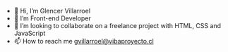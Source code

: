 - 👋 Hi, I’m Glencer Villarroel
- 👀 I’m Front-end Developer
- 💞️ I’m looking to collaborate on a freelance project with HTML, CSS and JavaScript
- 📫 How to reach me gvillarroel@vibaproyecto.cl

<!---
gpandavilla/gpandavilla is a ✨ special ✨ repository because its `README.md` (this file) appears on your GitHub profile.
You can click the Preview link to take a look at your changes.
--->
